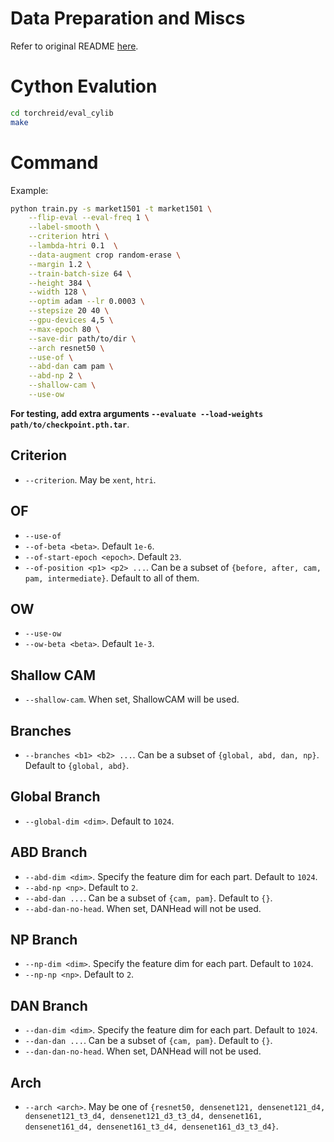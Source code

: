 # Data Preparation and Miscs

Refer to original README [here](./README_ORIG.md).

# Cython Evalution

```bash
cd torchreid/eval_cylib
make
```

# Command

Example:

```bash
python train.py -s market1501 -t market1501 \
    --flip-eval --eval-freq 1 \
    --label-smooth \
    --criterion htri \
    --lambda-htri 0.1  \
    --data-augment crop random-erase \
    --margin 1.2 \
    --train-batch-size 64 \
    --height 384 \
    --width 128 \
    --optim adam --lr 0.0003 \
    --stepsize 20 40 \
    --gpu-devices 4,5 \
    --max-epoch 80 \
    --save-dir path/to/dir \
    --arch resnet50 \
    --use-of \
    --abd-dan cam pam \
    --abd-np 2 \
    --shallow-cam \
    --use-ow
```

**For testing, add extra arguments `--evaluate --load-weights path/to/checkpoint.pth.tar`**.

## Criterion

 + `--criterion`. May be `xent`, `htri`.

## OF
 + `--use-of`
 + `--of-beta <beta>`. Default `1e-6`.
 + `--of-start-epoch <epoch>`. Default `23`.
 + `--of-position <p1> <p2> ...`. Can be a subset of `{before, after, cam, pam, intermediate}`. Default to all of them.

## OW

 + `--use-ow`
 + `--ow-beta <beta>`. Default `1e-3`.

## Shallow CAM

 + `--shallow-cam`. When set, ShallowCAM will be used.

## Branches

 + `--branches <b1> <b2> ...`. Can be a subset of `{global, abd, dan, np}`. Default to `{global, abd}`.

## Global Branch

 + `--global-dim <dim>`. Default to `1024`.

## ABD Branch

 + `--abd-dim <dim>`. Specify the feature dim for each part. Default to `1024`.
 + `--abd-np <np>`. Default to `2`.
 + `--abd-dan ...`. Can be a subset of `{cam, pam}`. Default to `{}`.
 + `--abd-dan-no-head`. When set, DANHead will not be used.

## NP Branch

+ `--np-dim <dim>`. Specify the feature dim for each part. Default to `1024`.
+ `--np-np <np>`. Default to `2`.

## DAN Branch

 + `--dan-dim <dim>`. Specify the feature dim for each part. Default to `1024`.
 + `--dan-dan ...`. Can be a subset of `{cam, pam}`. Default to `{}`.
 + `--dan-dan-no-head`. When set, DANHead will not be used.

## Arch

 + `--arch <arch>`. May be one of `{resnet50, densenet121, densenet121_d4, densenet121_t3_d4, densenet121_d3_t3_d4, densenet161, densenet161_d4, densenet161_t3_d4, densenet161_d3_t3_d4}`.
